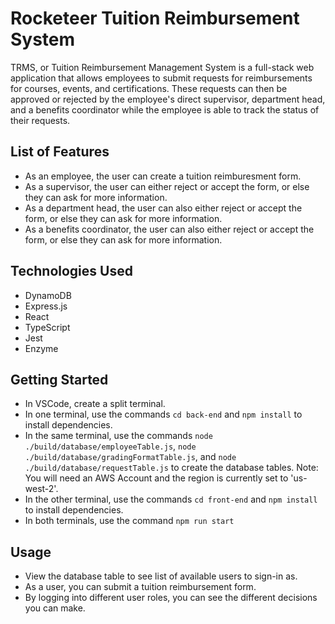# Rocketeer Tuition Reimbursement System
TRMS, or Tuition Reimbursement Management System is a full-stack web application that allows employees to submit requests for reimbursements for courses, events, and certifications. These requests can then be approved or rejected by the employee's direct supervisor, department head, and a benefits coordinator while the employee is able to track the status of their requests.

## List of Features
* As an employee, the user can create a tuition reimburesment form.
* As a supervisor, the user can either reject or accept the form, or else they can ask for more information.
* As a department head, the user can also either reject or accept the form, or else they can ask for more information.
* As a benefits coordinator, the user can also either reject or accept the form, or else they can ask for more information.

## Technologies Used
* DynamoDB
* Express.js
* React
* TypeScript
* Jest
* Enzyme

## Getting Started
* In VSCode, create a split terminal.
* In one terminal, use the commands `cd back-end` and `npm install` to install dependencies.
* In the same terminal, use the commands `node ./build/database/employeeTable.js`, `node ./build/database/gradingFormatTable.js`, and `node ./build/database/requestTable.js` to create the database tables. Note: You will need an AWS Account and the region is currently set to 'us-west-2'.
* In the other terminal, use the commands `cd front-end` and `npm install` to install dependencies.
* In both terminals, use the command `npm run start`

## Usage
* View the database table to see list of available users to sign-in as.
* As a user, you can submit a tuition reimbursement form.
* By logging into different user roles, you can see the different decisions you can make.
